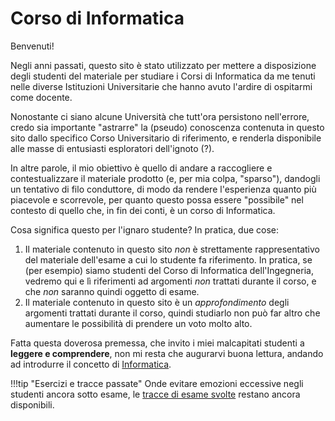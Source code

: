 # Corso di Informatica

Benvenuti!

Negli anni passati, questo sito è stato utilizzato per mettere a disposizione degli studenti del materiale per studiare i Corsi di Informatica da me tenuti nelle diverse Istituzioni Universitarie che hanno avuto l'ardire di ospitarmi come docente.

Nonostante ci siano alcune Università che tutt'ora persistono nell'errore, credo sia importante "astrarre" la (pseudo) conoscenza contenuta in questo sito dallo specifico Corso Universitario di riferimento, e renderla disponibile alle masse di entusiasti esploratori dell'ignoto (?).

In altre parole, il mio obiettivo è quello di andare a raccogliere e contestualizzare il materiale prodotto (e, per mia colpa, "sparso"), dandogli un tentativo di filo conduttore, di modo da rendere l'esperienza quanto più piacevole e scorrevole, per quanto questo possa essere "possibile" nel contesto di quello che, in fin dei conti, è un corso di Informatica.

Cosa significa questo per l'ignaro studente? In pratica, due cose:

1. Il materiale contenuto in questo sito *non* è strettamente rappresentativo del materiale dell'esame a cui lo studente fa riferimento. In pratica, se (per esempio) siamo studenti del Corso di Informatica dell'Ingegneria, vedremo qui e lì riferimenti ad argomenti *non* trattati durante il corso, e che *non* saranno quindi oggetto di esame.
2. Il materiale contenuto in questo sito è un *approfondimento* degli argomenti trattati durante il corso, quindi studiarlo non può far altro che aumentare le possibilità di prendere un voto molto alto.

Fatta questa doverosa premessa, che invito i miei malcapitati studenti a **leggere e comprendere**, non mi resta che augurarvi buona lettura, andando ad introdurre il concetto di [Informatica](./material/01_intro/01_informatics/lecture.md).

!!!tip "Esercizi e tracce passate"
    Onde evitare emozioni eccessive negli studenti ancora sotto esame, le [tracce di esame svolte](./material/exams/index.md) restano ancora disponibili.
